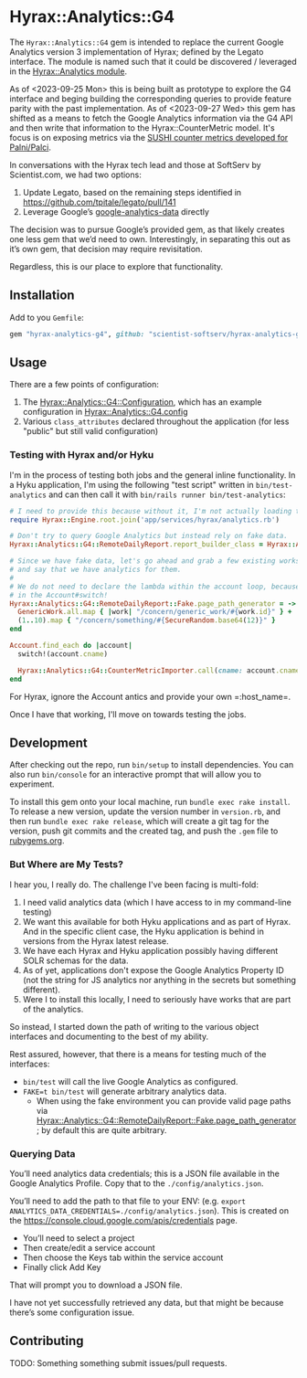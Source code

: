 # Hyrax::Analytics::G4

The `Hyrax::Analytics::G4` gem is intended to replace the current Google Analytics version 3 implementation of Hyrax; defined by the Legato interface.  The module is named such that it could be discovered / leveraged in the [Hyrax::Analytics module](https://github.com/samvera/hyrax/blob/f14958e665535be2696dc1cdf9e205d6fc54e668/app/services/hyrax/analytics.rb).

As of <2023-09-25 Mon> this is being built as prototype to explore the G4 interface and beging building the corresponding queries to provide feature parity with the past implementation.  As of <2023-09-27 Wed> this gem has shifted as a means to fetch the Google Analytics information via the G4 API and then write that information to the Hyrax::CounterMetric model.  It's focus is on exposing metrics via the [SUSHI counter metrics developed for Palni/Palci](https://github.com/scientist-softserv/palni-palci/blob/6e8793dacd37759ef2166aa3854c1c6b169ae78e/app/models/sushi.rb).

In conversations with the Hyrax tech lead and those at SoftServ by Scientist.com, we had two options:

1. Update Legato, based on the remaining steps identified in https://github.com/tpitale/legato/pull/141
2. Leverage Google’s [google-analytics-data](https://rubygems.org/gems/google-analytics-data) directly

The decision was to pursue Google’s provided gem, as that likely creates one less gem that we’d need to own.  Interestingly, in separating this out as it’s own gem, that decision may require revisitation.

Regardless, this is our place to explore that functionality.

## Installation

Add to you `Gemfile`:

```ruby
gem "hyrax-analytics-g4", github: "scientist-softserv/hyrax-analytics-g4"
```


## Usage

There are a few points of configuration:

1. The [Hyrax::Analytics::G4::Configuration](./lib/hyrax/analytics/g4/configuration.rb), which has an example configuration in [Hyrax::Analytics::G4.config](./lib/hyrax/analytics/g4.rb)
2. Various `class_attributes` declared throughout the application (for less "public" but still valid configuration)

### Testing with Hyrax and/or Hyku

I'm in the process of testing both jobs and the general inline functionality.  In a Hyku application, I'm using the following "test script" written in `bin/test-analytics` and can then call it with `bin/rails runner bin/test-analytics`:

```ruby
# I need to provide this because without it, I'm not actually loading the parser.
require Hyrax::Engine.root.join('app/services/hyrax/analytics.rb')

# Don't try to query Google Analytics but instead rely on fake data.
Hyrax::Analytics::G4::RemoteDailyReport.report_builder_class = Hyrax::Analytics::G4::RemoteDailyReport::Fake

# Since we have fake data, let's go ahead and grab a few existing works and a few non-existing works
# and say that we have analytics for them.
#
# We do not need to declare the lambda within the account loop, because that *should* be handled
# in the Account#switch!
Hyrax::Analytics::G4::RemoteDailyReport::Fake.page_path_generator = -> do
  GenericWork.all.map { |work| "/concern/generic_work/#{work.id}" } +
  (1..10).map { "/concern/something/#{SecureRandom.base64(12)}" }
end

Account.find_each do |account|
  switch!(account.cname)

  Hyrax::Analytics::G4::CounterMetricImporter.call(cname: account.cname, property: '1234', credentials: nil, start_date: 8.days.ago.to_date)
end
```

For Hyrax, ignore the Account antics and provide your own =:host_name=.

Once I have that working, I'll move on towards testing the jobs.

## Development

After checking out the repo, run `bin/setup` to install dependencies. You can also run `bin/console` for an interactive prompt that will allow you to experiment.

To install this gem onto your local machine, run `bundle exec rake install`. To release a new version, update the version number in `version.rb`, and then run `bundle exec rake release`, which will create a git tag for the version, push git commits and the created tag, and push the `.gem` file to [rubygems.org](https://rubygems.org).

### But Where are My Tests?

I hear you, I really do.  The challenge I've been facing is multi-fold:

1. I need valid analytics data (which I have access to in my command-line testing)
2. We want this available for both Hyku applications and as part of Hyrax.  And in the specific client case, the Hyku application is behind in versions from the Hyrax latest release.
3. We have each Hyrax and Hyku application possibly having different SOLR schemas for the data.
4. As of yet, applications don't expose the Google Analytics Property ID (not the string for JS analytics nor anything in the secrets but something different).
5. Were I to install this locally, I need to seriously have works that are part of the analytics.

So instead, I started down the path of writing to the various object interfaces and documenting to the best of my ability.

Rest assured, however, that there is a means for testing much of the interfaces:

- `bin/test` will call the live Google Analytics as configured.
- `FAKE=t bin/test` will generate arbitrary analytics data.
  - When using the fake environment you can provide valid page paths via [Hyrax::Analytics::G4::RemoteDailyReport::Fake.page_path_generator](./lib/hyrax/analytics/g4/remote_daily_report.rb); by default this are quite arbitrary.

### Querying Data

You’ll need analytics data credentials; this is a JSON file available in the Google Analytics Profile.  Copy that to the `./config/analytics.json`.

You’ll need to add the path to that file to your ENV: (e.g. `export ANALYTICS_DATA_CREDENTIALS=./config/analytics.json`).  This is created on the https://console.cloud.google.com/apis/credentials page.

- You’ll need to select a project
- Then create/edit a service account
- Then choose the Keys tab within the service account
- Finally click Add Key

That will prompt you to download a JSON file.

I have not yet successfully retrieved any data, but that might be because there’s some configuration issue.


## Contributing

TODO: Something something submit issues/pull requests.

